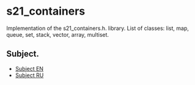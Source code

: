 # s21_containers

Implementation of the s21_containers.h. library. List of classes: list, map, queue, set, stack, vector, array, multiset.

## Subject.

- [Subject EN](./subject_en.md)
- [Subject RU](./subject_ru.md)


